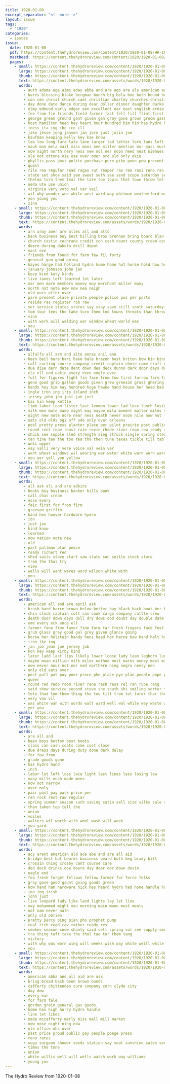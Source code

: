 ```yaml
---
title: 1920-01-08
excerpt_separator: "<!--more-->"
layout: issue
tags:
  - "1920"
categories:
  - issues
issue:
  date: 1920-01-08
  pdf: https://content.thehydroreview.com/content/1920/1920-01-08/HR-1920-01-08.pdf
  masthead: https://content.thehydroreview.com/content/1920/1920-01-08/masthead/HR-1920-01-08.jpg
  pages:
    - small: https://content.thehydroreview.com/content/1920/1920-01-08/small/HR-1920-01-08-01.jpg
      large: https://content.thehydroreview.com/content/1920/1920-01-08/large/HR-1920-01-08-01.jpg
      thumb: https://content.thehydroreview.com/content/1920/1920-01-08/thumbnails/HR-1920-01-08-01.jpg
      text: https://content.thehydroreview.com/assets/words/1920/1920-01-08/HR-1920-01-08-01.txt
      words:
        - auth adams age aims aday abba and are ago ara als american agen all ask allen anger ane alee alo ana ater adjutant ary ani aud agee
        - bares blessing blake bergman bunch big bela boe both bound board but bava beat bie bien beal best bayer burdick ber bank bough business bias bring barn back ball bride been brother brides bae better
        - con cen christ church cael christian charley churches christina commander company cam cecil court cha cap cane cop course character came comes cox chon can citizen city come cost call cares cant
        - day done date dance during dear dollar dinner daughter darko diamond dente dom days dest dinn doctor death differ dewey
        - elmy edmund early edgar ean excellent ear east english ernie end every ellis eden eure engineer eam eto eul edger ems else eres
        - fee from fie friends field farmer fast fell fill flint first fowls fon fitzpatrick fight fark friday for friend fine folks fic fear few foe fund full
        - george green ground gant given gen gray gone grown groom gaskill gin good grab grover gains
        - host hamilton heen hey heart hour hundred him hin has hydro hanie hagan heary hed herndon high hue how had hope her home hal hold house hall hiner held
        - iness ita ing ibe ice ill
        - jake jesse jong jansen jan jorn just jolin joe
        - kaufman keeping kelly key kae know
        - lee low long lura late lane larger lad letter lore lans left loc live later like light league living leona lines last legion lobe lady lingo life lar lively
        - mauk man mela mail miss moni mee miller mention mor mass much may many more morning matter mat men mere members morn march monday made marriage must mis
        - now night north nery ness new nol ner noon need neat niehues not near nore names nove
        - ola oot ottone oie ose over omer ord old only okie
        - phyllis pass post polite purchase pure pike poon pow present peach peggy potter pack pair pee peter per pearl park public poe pea plan par pretty place prayer part pest people president
        - quest
        - rile rea regular read ragas rut reaper rao ree rani reno ran ruff rah rol reasons reall roads
        - state set shoe said sem sweet seth see send scope saturday second suter soc south ser schoo save sory spears supper shall style sed sunday speak sou sires sears street snow sick storms sion sugg stock stolen say still soon sake sister sit start shaft she
        - thelma turn them teal the tate toe topic thet town throw tell tomlin takes talk toll taken tom tone tien tho thi take tas taylor tees than tax toward tad
        - ueda ute use union
        - virginia very voto val var veil
        - wil why wonder wee while west ward way whitman weatherford weil woods work with wedding wood wish will week wilson wie well williamson world wos was want
        - yon young you
        - zina
    - small: https://content.thehydroreview.com/content/1920/1920-01-08/small/HR-1920-01-08-02.jpg
      large: https://content.thehydroreview.com/content/1920/1920-01-08/large/HR-1920-01-08-02.jpg
      thumb: https://content.thehydroreview.com/content/1920/1920-01-08/thumbnails/HR-1920-01-08-02.jpg
      text: https://content.thehydroreview.com/assets/words/1920/1920-01-08/HR-1920-01-08-02.txt
      words:
        - arn army amer are alles all and alto
        - bank business buy best billing bros brennan bring board blan book bandy
        - church castin cochrane credit con cash count county cream come cattle current
        - deere during dakota drill depot
        - east eve
        - friends from found for farm few fil forty
        - general gun good going
        - hayes harge had holland hydro hume home hot horse hold how head heh him
        - january johnson john jan
        - keep kind katy kinds
        - live lanes left learned lot later
        - mar men mare members money moy merchant miller many
        - north not note new now nea neigh
        - old ours offer over
        - pare present place private people police pos per ports
        - reside ras register rob raw
        - ser service states stores say stay save still south saturday son starts see store stock smith show sell
        - tom tour tees the take turn them ted towns threats than throw talk tho
        - vine
        - with work will welding war window wheat world was
        - you
    - small: https://content.thehydroreview.com/content/1920/1920-01-08/small/HR-1920-01-08-03.jpg
      large: https://content.thehydroreview.com/content/1920/1920-01-08/large/HR-1920-01-08-03.jpg
      thumb: https://content.thehydroreview.com/content/1920/1920-01-08/thumbnails/HR-1920-01-08-03.jpg
      text: https://content.thehydroreview.com/assets/words/1920/1920-01-08/HR-1920-01-08-03.txt
      words:
        - alfalfa all arm and alto annas anil ane
        - been bail bare bari bake bale brazen bost briton bow bin bing boat bay binder black brent brought better bis branch bring below bathe best but bottle bank board bend buster
        - call curling course company credit captain chose came craft cot cat cate corn current comb choice cold
        - due dise dern date dent down dea deck dunno dark door days deere done drop ding
        - ele ell end eakin every even engle ever
        - full fer figures fight fin face from fow first farrow farm free faint fire friday fend for far fun
        - gene good grip gallon goods given grew greeson grass ghering gray gone
        - hands hey him hay hundred huge hawke hand house her head had home hydro how horse hank hape hase heebner has high harrow harne hin headland
        - ingle iron ing iris island inch
        - jersey john jen just jan jost
        - kai kin keep kettle
        - limb labor lean lister last lemmon lower lad lose lunch losing long live lese
        - milk men mule made might may maybe mila moment matter miles mesa med mate mile mules main mapes mares man more milen middle mare millen
        - night new note nore near ness neath never noon nile now not
        - oats old olds ogi off ode only over orleans
        - pool pretty press planter place per pilot prairie post public
        - round rent rope roost rate revie rhode river room row ready rail red rather rock rush
        - shuck see supple sled strength sieg struck single spring steady south steamer such scott sank sow say sur shores shell sheller straight seed she saturday sha step sewing supply sale son surprise sult shoulder soon speak smart stall swift set sales side som swell sell strong sorter sunday
        - ten tine tao the too tea tho then tune texas tickle till table town thale thet thing tong toward teen tell turn ting
        - unti upper
        - vay valli very vere voice val vein ver
        - went wheat windows wil wearing war water white warn worn ware was ward with while wait will wave weather way wheel wei west wells
        - you yer yell yon yellow
    - small: https://content.thehydroreview.com/content/1920/1920-01-08/small/HR-1920-01-08-04.jpg
      large: https://content.thehydroreview.com/content/1920/1920-01-08/large/HR-1920-01-08-04.jpg
      thumb: https://content.thehydroreview.com/content/1920/1920-01-08/thumbnails/HR-1920-01-08-04.jpg
      text: https://content.thehydroreview.com/assets/words/1920/1920-01-08/HR-1920-01-08-04.txt
      words:
        - all ask ali and are adkins
        - books buy business banker bills bank
        - call chas cream
        - esse every
        - fair first for from firm
        - greeson griffin
        - hand hes hoover hardware hydro
        - ion
        - just jan
        - kind know
        - learned
        - now nation note new
        - old
        - part pullman plan peace
        - ready richert red
        - shed sails stove start saw slate son settle stock store
        - trom the thal try
        - view
        - wells will want wares word wilson white with
        - you
    - small: https://content.thehydroreview.com/content/1920/1920-01-08/small/HR-1920-01-08-05.jpg
      large: https://content.thehydroreview.com/content/1920/1920-01-08/large/HR-1920-01-08-05.jpg
      thumb: https://content.thehydroreview.com/content/1920/1920-01-08/thumbnails/HR-1920-01-08-05.jpg
      text: https://content.thehydroreview.com/assets/words/1920/1920-01-08/HR-1920-01-08-05.txt
      words:
        - american all and are april ask
        - brush bard barre brown below better bay black back boat ber buys bea bun but bee bis bunch blood both best
        - chin clock captain colt can cook cargo company cattle crew
        - death door down days doll dry dows dod doubt day double date during delia dark
        - eme every eck ence ell
        - farmer fane from favor fine farm far fresh fingers face fost few felton for
        - grub glass gray good gal grey given glance going
        - horse her holstein handy hens head hor harne how hand halt house had hundred haul him hes hydro
        - iron ike ing
        - jan joo jean joe jersey job
        - kon key keep kirby kind
        - later ladd last lips likely lower loose lady lean leghorn lunch lamp
        - maybe mean million milk miles method mott mares money most man mill mower mag maddin morning mate mare
        - now never nour not nor ned northern ning negro neely nen
        - only old oats over
        - post pull pat pay poor proce phe place pye plan people pope public per
        - queer
        - round red redo room river rene rash ress rel ran rube rang
        - said show service second steve she south shi smiling sorter stock save seco sum short serres seul suro steamer sis sheriff sell saw
        - tote thad tom them thing tho tou tilt trom tol turer thar then trope till tin tor thea thet the talkington takes talk tad tray tine turn tank
        - very van vil
        - was white wan with words walt ward well wal while way waste why will wood waters work wells wat warm
        - yer you
    - small: https://content.thehydroreview.com/content/1920/1920-01-08/small/HR-1920-01-08-06.jpg
      large: https://content.thehydroreview.com/content/1920/1920-01-08/large/HR-1920-01-08-06.jpg
      thumb: https://content.thehydroreview.com/content/1920/1920-01-08/thumbnails/HR-1920-01-08-06.jpg
      text: https://content.thehydroreview.com/assets/words/1920/1920-01-08/HR-1920-01-08-06.txt
      words:
        - are all and
        - been boys bottom best boots
        - class can cash coats come cost close
        - due dress days during duty done dark delay
        - for few from
        - grade goods gone
        - has hydro hand
        - inch
        - labor lot left loss lace light last lines less losing low
        - many mills much made mens
        - now not narrow
        - over only
        - pair past pay pack price per
        - ren rock rest raw regular
        - spring summer season such saving satin sell size silks sale stock steady suits
        - than taken top tell the
        - union
        - voiles
        - walters wil worth with wool wash will week
        - you yard
    - small: https://content.thehydroreview.com/content/1920/1920-01-08/small/HR-1920-01-08-07.jpg
      large: https://content.thehydroreview.com/content/1920/1920-01-08/large/HR-1920-01-08-07.jpg
      thumb: https://content.thehydroreview.com/content/1920/1920-01-08/thumbnails/HR-1920-01-08-07.jpg
      text: https://content.thehydroreview.com/assets/words/1920/1920-01-08/HR-1920-01-08-07.txt
      words:
        - acy arent american ald ace abe and are all aid
        - bridge best but beards business beard both beg brady bill
        - crossin ching crosby cant course care
        - ded deck drinks doe deere day dear der down devin
        - eagle end
        - foo fresh forget fellows fellow former for force folks
        - gray gave good gaunt going goods green
        - how hand ham hardware hick hes heard hydro had home handle harness
        - ion ing irish
        - john just
        - live leopard lady like land lights lay let line
        - may mohammed might man morning main moon must meats
        - not nam never nath
        - only old obrien
        - pretty percy ping pian pho prophet pump
        - real rich read rav rather ready res
        - smokes season snow shanty said sell spring sol see supply smoke summer speak she sir sake sie service station seed store shi settle streets
        - tra thing taft take the thal tae tor them tang
        - victory
        - with why was worn wing will weeks wish way white weill while word work well
        - you
    - small: https://content.thehydroreview.com/content/1920/1920-01-08/small/HR-1920-01-08-08.jpg
      large: https://content.thehydroreview.com/content/1920/1920-01-08/large/HR-1920-01-08-08.jpg
      thumb: https://content.thehydroreview.com/content/1920/1920-01-08/thumbnails/HR-1920-01-08-08.jpg
      text: https://content.thehydroreview.com/assets/words/1920/1920-01-08/HR-1920-01-08-08.txt
      words:
        - american abba and all aid are ask
        - bring bread back been brown bonds
        - cafferty chittenden cure company corn clyde city
        - day dow
        - every ear
        - for farm fale
        - gordon grain general gas goods
        - home has high hurry hydro handle
        - line let likes
        - made mccafferty merly miss mall mill market
        - new nose night ning now
        - ole office ohs over
        - past price proud public pay people poage press
        - reno rates
        - suga surgeon shower seeds station say seat sunshine sales seed
        - times the tone
        - union
        - white willis well will wells watch work way williams
        - young you
---
```


The Hydro Review from 1920-01-08

<!--more-->

